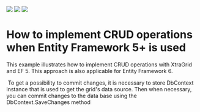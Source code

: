 <!-- default badges list -->
![](https://img.shields.io/endpoint?url=https://codecentral.devexpress.com/api/v1/VersionRange/128629679/18.2.2%2B)
[![](https://img.shields.io/badge/Open_in_DevExpress_Support_Center-FF7200?style=flat-square&logo=DevExpress&logoColor=white)](https://supportcenter.devexpress.com/ticket/details/T106236)
[![](https://img.shields.io/badge/📖_How_to_use_DevExpress_Examples-e9f6fc?style=flat-square)](https://docs.devexpress.com/GeneralInformation/403183)
<!-- default badges end -->
# How to implement CRUD operations when Entity Framework 5+ is used


<p>This example illustrates how to implement CRUD operations with XtraGrid and EF 5. This approach is also applicable for Entity Framework 6.</p>
<p> To get a possibility to commit changes, it is necessary to store DbContext instance that is used to get the grid's data source. Then when necessary, you can commit changes to the data base using the DbContext.SaveChanges method </p>

<br/>


